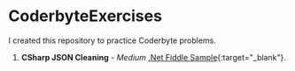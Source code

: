 # CoderbyteExercises
I created this repository to practice Coderbyte problems.


1. **CSharp JSON Cleaning** - *Medium* [.Net Fiddle Sample](https://dotnetfiddle.net/GptZ1w){:target="_blank"}.
